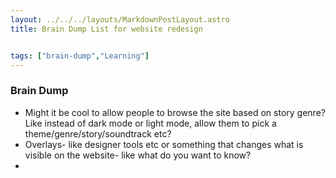 ```yaml
---
layout: ../../../layouts/MarkdownPostLayout.astro
title: Brain Dump List for website redesign


tags: ["brain-dump","Learning"]
---
```

### Brain Dump

- Might it be cool to allow people to browse the site based on story genre? Like instead of dark mode or light mode, allow them to pick a theme/genre/story/soundtrack etc?
- Overlays- like designer tools etc or something that changes what is visible on the website- like what do you want to know?
- 
